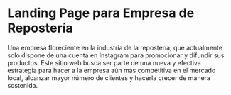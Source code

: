 # Landing Page para Empresa de Repostería
Una empresa floreciente en la industria de la repostería, que actualmente solo dispone de una cuenta en Instagram para promocionar y difundir sus productos.
Este sitio web busca ser parte de una nueva y efectiva estrategia para hacer a la empresa aún más competitiva en el mercado local, alcanzar mayor número de clientes y hacerla crecer de manera sostenida.